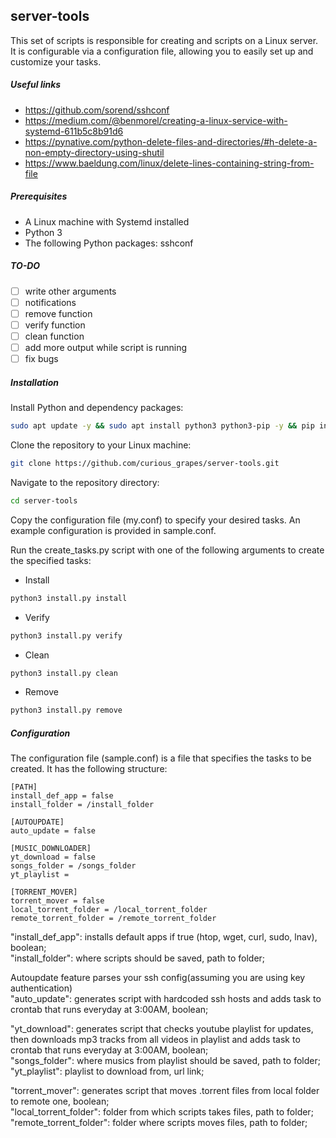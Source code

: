 ## server-tools
This set of scripts is responsible for creating and scripts on a Linux server. It is configurable via a configuration file, allowing you to easily set up and customize your tasks.

##### Useful links
- https://github.com/sorend/sshconf 
- https://medium.com/@benmorel/creating-a-linux-service-with-systemd-611b5c8b91d6 
- https://pynative.com/python-delete-files-and-directories/#h-delete-a-non-empty-directory-using-shutil 
- https://www.baeldung.com/linux/delete-lines-containing-string-from-file 

##### Prerequisites
- A Linux machine with Systemd installed
- Python 3
- The following Python packages: sshconf

##### TO-DO
- [ ] write other arguments
- [ ] notifications
- [ ] remove function
- [ ] verify function
- [ ] clean function
- [ ] add more output while script is running
- [ ] fix bugs

##### Installation
Install Python and dependency packages:
```bash
sudo apt update -y && sudo apt install python3 python3-pip -y && pip install sshconf
```
Clone the repository to your Linux machine:
```bash
git clone https://github.com/curious_grapes/server-tools.git
```
Navigate to the repository directory:
```bash
cd server-tools
```

Copy the configuration file (my.conf) to specify your desired tasks. An example configuration is provided in sample.conf.

Run the create_tasks.py script with one of the following arguments to create the specified tasks:
-   Install
```bash
python3 install.py install
```
-   Verify
```bash
python3 install.py verify
```
-   Clean
```bash
python3 install.py clean
```
-   Remove
```bash
python3 install.py remove
```
##### Configuration
The configuration file (sample.conf) is a file that specifies the tasks to be created. It has the following structure:
```
[PATH]
install_def_app = false
install_folder = /install_folder

[AUTOUPDATE]
auto_update = false

[MUSIC_DOWNLOADER]
yt_download = false
songs_folder = /songs_folder
yt_playlist =

[TORRENT_MOVER]
torrent_mover = false
local_torrent_folder = /local_torrent_folder
remote_torrent_folder = /remote_torrent_folder
```
"install_def_app": installs default apps if true (htop, wget, curl, sudo, lnav), boolean;  
"install_folder": where scripts should be saved, path to folder;  

Autoupdate feature parses your ssh config(assuming you are using key authentication)  
"auto_update": generates script with hardcoded ssh hosts and adds task to crontab that runs everyday at 3:00AM, boolean;  

"yt_download": generates script that checks youtube playlist for updates, then downloads mp3 tracks from all videos in playlist and adds task to crontab that runs everyday at 3:00AM, boolean;  
"songs_folder": where musics from playlist should be saved, path to folder;  
"yt_playlist": playlist to download from, url link;  

"torrent_mover": generates script that moves .torrent files from local folder to remote one, boolean;  
"local_torrent_folder": folder from which scripts takes files, path to folder;  
"remote_torrent_folder": folder where scripts moves files, path to folder;  

